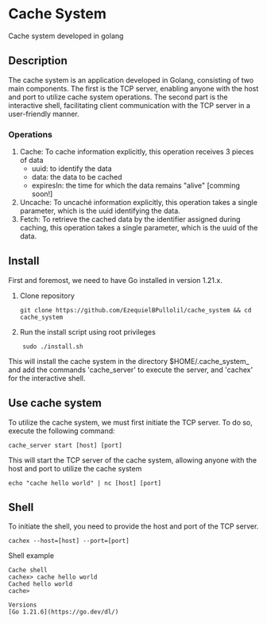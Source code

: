 # Cache System

Cache system developed in golang

## Description

The cache system is an application developed in Golang, consisting of two main components. The first is the TCP server, enabling anyone with the host and port to utilize cache system operations. The second part is the interactive shell, facilitating client communication with the TCP server in a user-friendly manner.

### Operations

1. Cache: To cache information explicitly, this operation receives 3 pieces of data
    - uuid: to identify the data
    - data: the data to be cached
    - expiresIn: the time for which the data remains "alive" [comming soon!]
2. Uncache: To uncaché information explicitly, this operation takes a single parameter, which is the uuid identifying the data.
3. Fetch: To retrieve the cached data by the identifier assigned during caching, this operation takes a single parameter, which is the uuid of the data.

## Install
First and foremost, we need to have Go installed in version 1.21.x.
1. Clone repository
    ```
    git clone https://github.com/EzequielBPullolil/cache_system && cd cache_system
    ```
2. Run the install script using root privileges
```
    sudo ./install.sh
```
This will install the cache system in the directory $HOME/.cache_system_ and add the commands 'cache_server' to execute the server, and 'cachex' for the interactive shell.


## Use cache system
To utilize the cache system, we must first initiate the TCP server. To do so, execute the following command:
```
cache_server start [host] [port]
```
This will start the TCP server of the cache system, allowing anyone with the host and port to utilize the cache system

```
echo "cache hello world" | nc [host] [port] 
```

## Shell

To initiate the shell, you need to provide the host and port of the TCP server.

```
cachex --host=[host] --port=[port] 
```

Shell example
```
Cache shell 
cachex> cache hello world
Cached hello world
cache>
```
 
```
Versions
[Go 1.21.6](https://go.dev/dl/)
```